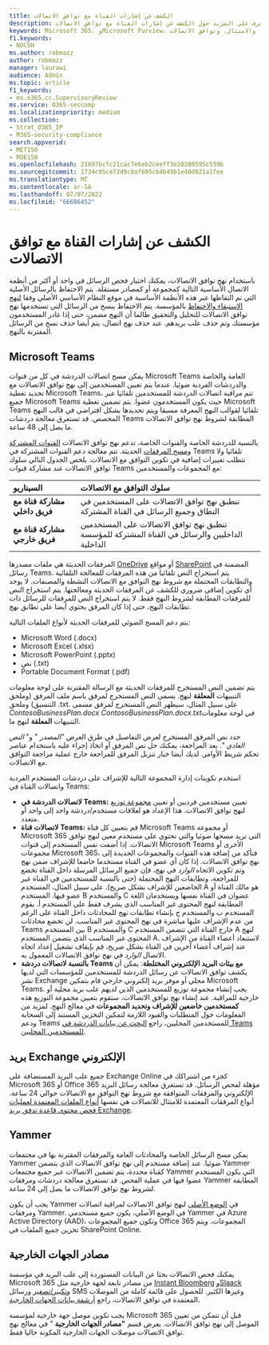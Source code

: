 ```yaml
---
title: الكشف عن إشارات القناة مع توافق الاتصالات
description: تعرف على المزيد حول الكشف عن إشارات القناة مع توافق الاتصالات.
keywords: Microsoft 365، وMicrosoft Purview، والامتثال، وتوافق الاتصالات
f1.keywords:
- NOCSH
ms.author: robmazz
author: robmazz
manager: laurawi
audience: Admin
ms.topic: article
f1_keywords:
- ms.o365.cc.SupervisoryReview
ms.service: O365-seccomp
ms.localizationpriority: medium
ms.collection:
- Strat_O365_IP
- M365-security-compliance
search.appverid:
- MET150
- MOE150
ms.openlocfilehash: 21897bcfc21cac7e6eb2ceeff3e20280595c539b
ms.sourcegitcommit: 1734c95ce72d9c8af695cb4b49b1e40d921a1fee
ms.translationtype: MT
ms.contentlocale: ar-SA
ms.lasthandoff: 07/07/2022
ms.locfileid: "66686452"
---
```

# <a name="detect-channel-signals-with-communication-compliance"></a>الكشف عن إشارات القناة مع توافق الاتصالات

باستخدام نهج توافق الاتصالات، يمكنك اختيار فحص الرسائل في واحد أو أكثر من أنظمة الاتصال الأساسية التالية كمجموعة أو كمصادر مستقلة. يتم الاحتفاظ بالرسائل الأصلية التي تم التقاطها عبر هذه الأنظمة الأساسية في موقع النظام الأساسي الأصلي وفقا [لنهج الاستبقاء والاحتفاظ](/microsoft-365/compliance/information-governance) بالمؤسسة. يتم الاحتفاظ بنسخ من الرسائل التي تستخدمها نهج توافق الاتصالات للتحليل والتحقيق طالما أن النهج مضمن، حتى إذا غادر المستخدمون مؤسستك وتم حذف علب بريدهم. عند حذف نهج اتصال، يتم أيضا حذف نسخ من الرسائل المقترنة بالنهج.

## <a name="microsoft-teams"></a>Microsoft Teams

يمكن مسح اتصالات الدردشة في كل من قنوات Microsoft Teams العامة والخاصة والدردشات الفردية ضوئيا. عندما يتم تعيين المستخدمين إلى نهج توافق الاتصالات مع تحديد تغطية Microsoft Teams، تتم مراقبة اتصالات الدردشة للمستخدمين تلقائيا عبر جميع Microsoft Teams حيث يكون المستخدمون عضوا. يتم تضمين تغطية Microsoft Teams تلقائيا لقوالب النهج المعرفة مسبقا ويتم تحديدها بشكل افتراضي في قالب النهج المخصص. قد تستغرق معالجة دردشات Teams المطابقة لشروط نهج توافق الاتصالات ما يصل إلى 48 ساعة.

بالنسبة للدردشة الخاصة والقنوات الخاصة، تدعم نهج توافق الاتصالات [القنوات المشتركة ومسح المرفقات](/MicrosoftTeams/shared-channels) الحديثة. تتم معالجة دعم القنوات المشتركة في Teams تلقائيا ولا تتطلب تغييرات إضافية في تكوين التوافق مع الاتصالات. يلخص الجدول التالي سلوك توافق الاتصالات عند مشاركة قنوات Teams مع المجموعات والمستخدمين:

|**السيناريو**|**سلوك التوافق مع الاتصالات**|
|:-----------|:------------------------------------|
| **مشاركة قناة مع فريق داخلي** | تنطبق نهج توافق الاتصالات على المستخدمين في النطاق وجميع الرسائل في القناة المشتركة |
| **مشاركة قناة مع فريق خارجي** | تنطبق نهج توافق الاتصالات على المستخدمين الداخليين والرسائل في القناة المشتركة للمؤسسة الداخلية |

المرفقات الحديثة هي ملفات مصدرها [OneDrive](/onedrive/plan-onedrive-enterprise#modern-attachments) أو مواقع [SharePoint](/sharepoint/dev/solution-guidance/modern-experience-customizations) المضمنة في رسائل Teams. يتم استخراج النص تلقائيا من هذه المرفقات للمعالجة التلقائية والتطابقات المحتملة مع شروط نهج التوافق مع الاتصالات النشطة والمصنفات. لا يوجد أي تكوين إضافي ضروري للكشف عن المرفقات الحديثة ومعالجتها. يتم استخراج النص للمرفقات المطابقة لشروط النهج فقط. لا يتم استخراج النص للمرفقات للرسائل ذات تطابقات النهج، حتى إذا كان المرفق يحتوي أيضا على تطابق نهج.

يتم دعم المسح الضوئي للمرفقات الحديثة لأنواع الملفات التالية:

- Microsoft Word (.docx)
- Microsoft Excel (.xlsx)
- Microsoft PowerPoint (.pptx)
- نص (.txt)
- Portable Document Format (.pdf)

يتم تضمين النص المستخرج للمرفقات الحديثة مع الرسالة المقترنة على لوحة معلومات التنبيهات **المعلقة** لنهج. يسمى النص المستخرج لمرفق باسم ملف المرفق (وملحق التنسيق) وملحق .txt. على سبيل المثال، سيظهر النص المستخرج لمرفق مسمى *ContosoBusinessPlan.docx* *ContosoBusinessPlan.docx.txtفي* لوحة معلومات التنبيهات **المعلقة** لنهج ما.

حدد نص المرفق المستخرج لعرض التفاصيل في طرق العرض *"المصدر* " و" *النص العادي* ". بعد المراجعة، يمكنك حل نص المرفق أو اتخاذ إجراء عليه باستخدام عناصر تحكم شريط الأوامر. لديك أيضا خيار تنزيل المرفق للمراجعة خارج عملية مراجعة التوافق مع الاتصالات.

استخدم تكوينات إدارة المجموعة التالية للإشراف على دردشات المستخدم الفردية واتصالات القناة في Teams:

- **لاتصالات الدردشة في Teams:** تعيين مستخدمين فرديين أو تعيين [مجموعة توزيع](https://support.office.com/article/Distribution-groups-E8BA58A8-FAB2-4AAF-8AA1-2A304052D2DE) لنهج توافق الاتصالات. هذا الإعداد هو لعلاقات مستخدم/دردشة واحد إلى واحد أو متعدد.
- **لاتصالات قناة Teams:** قم بتعيين كل قناة Microsoft Teams أو مجموعة Microsoft 365 التي تريد مسحها ضوئيا والتي تحتوي على مستخدم معين لنهج توافق الاتصالات. إذا أضفت نفس المستخدم إلى قنوات Microsoft Teams الأخرى أو مجموعات Microsoft 365، فتأكد من إضافة هذه القنوات والمجموعات الجديدة إلى نهج توافق الاتصالات. إذا كان أي عضو في القناة مستخدما خاضعا للإشراف ضمن نهج وتم تكوين الاتجاه *الوارد* في نهج، فإن جميع الرسائل المرسلة داخل القناة تخضع للمراجعة، وتطابقات النهج المحتملة (حتى بالنسبة للمستخدمين في القناة غير الخاضعين للإشراف بشكل صريح). على سبيل المثال، المستخدم A هو مالك القناة أو عضو فيها. المستخدم B والمستخدم C عضوان في القناة نفسها ويستخدمان اللغة المطابقة لنهج المحتوى غير المناسب الذي يشرف فقط على المستخدم أ. يقوم المستخدم ب والمستخدم ج بإنشاء تطابقات نهج للمحادثات داخل القناة على الرغم من عدم الإشراف عليها مباشرة في نهج المحتوى غير المناسب. لن تخضع محادثات Teams بين المستخدم B والمستخدم C خارج القناة التي تتضمن المستخدم A لنهج المحتوى غير المناسب الذي يتضمن المستخدم A. لاستبعاد أعضاء القناة من الإشراف عند إشراف أعضاء آخرين في القناة بشكل صريح، قم بإيقاف تشغيل إعداد اتجاه الاتصال *الوارد* في نهج توافق الاتصالات المعمول به.
- **بالنسبة لاتصالات دردشة Teams مع بيئات البريد الإلكتروني المختلطة**: يمكن أن يكشف توافق الاتصالات عن رسائل الدردشة للمستخدمين للمؤسسات التي لديها نشر Exchange محلي أو موفر بريد إلكتروني خارجي قام بتمكين Microsoft Teams. يجب إنشاء مجموعة توزيع للمستخدمين الذين لديهم علب بريد محلية أو خارجية للمراقبة. عند إنشاء نهج توافق الاتصالات، ستقوم بتعيين مجموعة التوزيع هذه **كمستخدمين خاضعين للإشراف وتحديد المجموعات** في معالج النهج. لمزيد من المعلومات حول المتطلبات والقيود اللازمة لتمكين التخزين المستند إلى السحابة ودعم Teams للمستخدمين المحليين، راجع [البحث عن بيانات الدردشة في Teams للمستخدمين المحليين](/microsoft-365/compliance/search-cloud-based-mailboxes-for-on-premises-users).

## <a name="exchange-email"></a>بريد Exchange الإلكتروني

جميع علب البريد المستضافة على Exchange Online كجزء من اشتراكك في Microsoft 365 أو Office 365 مؤهلة لفحص الرسائل. قد تستغرق معالجة رسائل البريد الإلكتروني والمرفقات المتوافقة مع شروط نهج التوافق مع الاتصالات حوالي 24 ساعة. أنواع المرفقات المعتمدة للامتثال للاتصالات هي نفسها [أنواع الملفات المعتمدة لعمليات فحص محتوى قاعدة تدفق بريد Exchange](/exchange/security-and-compliance/mail-flow-rules/inspect-message-attachments#supported-file-types-for-mail-flow-rule-content-inspection).

## <a name="yammer"></a>Yammer

يمكن مسح الرسائل الخاصة والمحادثات العامة والمرفقات المقترنة بها في مجتمعات Yammer ضوئيا. عند إضافة مستخدم إلى نهج توافق الاتصالات الذي يتضمن Yammer كقناة محددة، يتم تضمين الاتصالات عبر جميع مجتمعات Yammer التي يكون المستخدم عضوا فيها في عملية الفحص. قد تستغرق معالجة دردشات ومرفقات Yammer المطابقة لشروط نهج توافق الاتصالات ما يصل إلى 24 ساعة. 

يجب أن يكون Yammer في [الوضع الأصلي](/yammer/configure-your-yammer-network/overview-native-mode) لنهج توافق الاتصالات لمراقبة اتصالات ومرفقات Yammer. في الوضع الأصلي، يكون جميع مستخدمي Yammer في Azure Active Directory (AAD)، وتكون جميع المجموعات Office 365 المجموعات، ويتم تخزين جميع الملفات في SharePoint Online.

## <a name="third-party-sources"></a>مصادر الجهات الخارجية

يمكنك فحص الاتصالات بحثا عن البيانات المستوردة إلى علب البريد في مؤسسة Microsoft 365 من مصادر تابعة لجهة خارجية مثل [Instant Bloomberg](/microsoft-365/compliance/archive-instant-bloomberg-data) [وSlaack](/microsoft-365/compliance/archive-slack-data) [وتكبير/تصغير](/microsoft-365/compliance/archive-zoommeetings-data) ورسائل SMS وغيرها الكثير. للحصول على قائمة كاملة من الموصلات المعتمدة في توافق الاتصالات، راجع [أرشفة بيانات الجهات الخارجية](/microsoft-365/compliance/archiving-third-party-data).

يجب تكوين موصل جهة خارجية لمؤسسة Microsoft 365 قبل أن تتمكن من تعيين الموصل إلى نهج توافق الاتصالات. يعرض قسم **"مصادر الجهات الخارجية** " في معالج نهج توافق الاتصالات موصلات الجهات الخارجية المكونة حاليا فقط.

